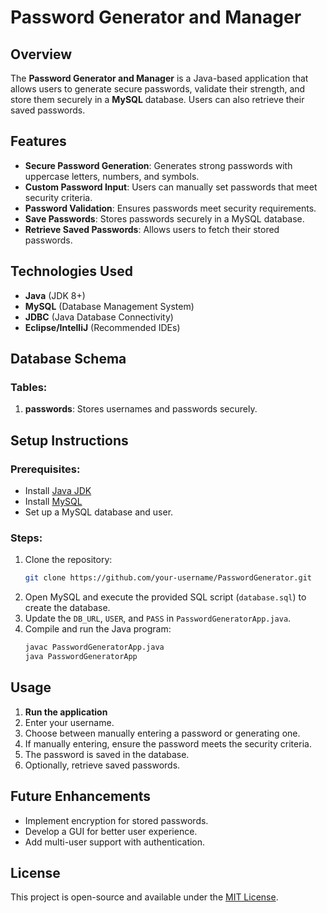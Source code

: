 # Password Generator and Manager

## Overview
The **Password Generator and Manager** is a Java-based application that allows users to generate secure passwords, validate their strength, and store them securely in a **MySQL** database. Users can also retrieve their saved passwords.

## Features
- **Secure Password Generation**: Generates strong passwords with uppercase letters, numbers, and symbols.
- **Custom Password Input**: Users can manually set passwords that meet security criteria.
- **Password Validation**: Ensures passwords meet security requirements.
- **Save Passwords**: Stores passwords securely in a MySQL database.
- **Retrieve Saved Passwords**: Allows users to fetch their stored passwords.

## Technologies Used
- **Java** (JDK 8+)
- **MySQL** (Database Management System)
- **JDBC** (Java Database Connectivity)
- **Eclipse/IntelliJ** (Recommended IDEs)

## Database Schema
### Tables:
1. **passwords**: Stores usernames and passwords securely.

## Setup Instructions
### Prerequisites:
- Install [Java JDK](https://www.oracle.com/java/technologies/javase-downloads.html)
- Install [MySQL](https://dev.mysql.com/downloads/)
- Set up a MySQL database and user.

### Steps:
1. Clone the repository:
   ```sh
   git clone https://github.com/your-username/PasswordGenerator.git
   ```
2. Open MySQL and execute the provided SQL script (`database.sql`) to create the database.
3. Update the `DB_URL`, `USER`, and `PASS` in `PasswordGeneratorApp.java`.
4. Compile and run the Java program:
   ```sh
   javac PasswordGeneratorApp.java
   java PasswordGeneratorApp
   ```

## Usage
1. **Run the application**
2. Enter your username.
3. Choose between manually entering a password or generating one.
4. If manually entering, ensure the password meets the security criteria.
5. The password is saved in the database.
6. Optionally, retrieve saved passwords.

## Future Enhancements
- Implement encryption for stored passwords.
- Develop a GUI for better user experience.
- Add multi-user support with authentication.

## License
This project is open-source and available under the [MIT License](LICENSE).

